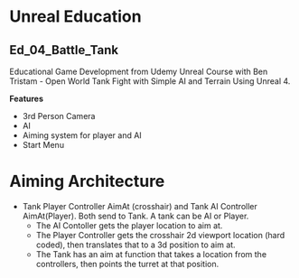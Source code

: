 # Unreal Education
## Ed_04_Battle_Tank
Educational Game Development from Udemy Unreal Course with Ben Tristam - Open World Tank Fight with Simple AI and Terrain Using Unreal 4.

**Features**

* 3rd Person Camera 
* AI
* Aiming system for player and AI
* Start Menu

# Aiming Architecture
* Tank Player Controller AimAt (crosshair) and Tank AI Controller AimAt(Player). Both send to Tank. A tank can be AI or Player.
	* The AI Contoller gets the player location to aim at. 
	* The Player Controller gets the crosshair 2d viewport location (hard coded), then translates that to a 3d position to aim at.
	* The Tank has an aim at function that takes a location from the controllers, then points the turret at that position. 